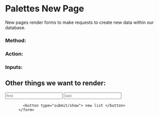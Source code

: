 # Palettes New Page

New pages render forms to make requests to create new data within our database.

### Method:
### Action:
### Inputs:

## Other things we want to render:

<body>
        <form action="/palette" method="POST">
            <input type="text" name="first" placeholder="first">
            <input type="text" name="last" placeholder="last">
           
            <button type="submit/show"> new list </button>
          </form>
    
</body>
</html>